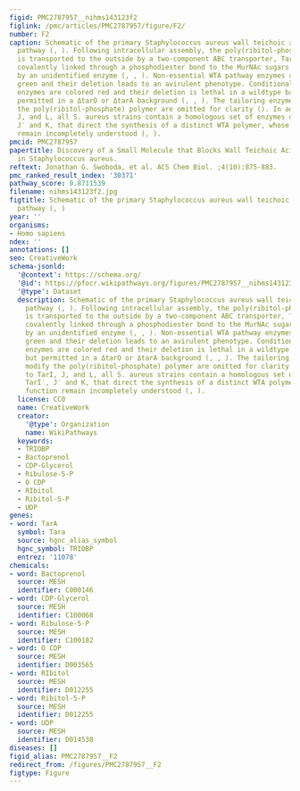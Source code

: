 ```yaml
---
figid: PMC2787957__nihms143123f2
figlink: /pmc/articles/PMC2787957/figure/F2/
number: F2
caption: Schematic of the primary Staphylococcus aureus wall teichoic acid biosynthetic
  pathway (, ). Following intracellular assembly, the poly(ribitol-phosphate) polymer
  is transported to the outside by a two-component ABC transporter, TarGH, and then
  covalently linked through a phosphodiester bond to the MurNAc sugars of peptidoglycan
  by an unidentified enzyme (, , ). Non-essential WTA pathway enzymes are colored
  green and their deletion leads to an avirulent phenotype. Conditionally essential
  enzymes are colored red and their deletion is lethal in a wildtype background but
  permitted in a ΔtarO or ΔtarA background (, , ). The tailoring enzymes that modify
  the poly(ribitol-phosphate) polymer are omitted for clarity (). In addition to TarI,
  J, and L, all S. aureus strains contain a homologous set of enzymes designated TarI′,
  J′ and K, that direct the synthesis of a distinct WTA polymer, whose cellular function
  remain incompletely understood (, ).
pmcid: PMC2787957
papertitle: Discovery of a Small Molecule that Blocks Wall Teichoic Acid Biosynthesis
  in Staphylococcus aureus.
reftext: Jonathan G. Swoboda, et al. ACS Chem Biol. ;4(10):875-883.
pmc_ranked_result_index: '30371'
pathway_score: 0.8711539
filename: nihms143123f2.jpg
figtitle: Schematic of the primary Staphylococcus aureus wall teichoic acid biosynthetic
  pathway (, )
year: ''
organisms:
- Homo sapiens
ndex: ''
annotations: []
seo: CreativeWork
schema-jsonld:
  '@context': https://schema.org/
  '@id': https://pfocr.wikipathways.org/figures/PMC2787957__nihms143123f2.html
  '@type': Dataset
  description: Schematic of the primary Staphylococcus aureus wall teichoic acid biosynthetic
    pathway (, ). Following intracellular assembly, the poly(ribitol-phosphate) polymer
    is transported to the outside by a two-component ABC transporter, TarGH, and then
    covalently linked through a phosphodiester bond to the MurNAc sugars of peptidoglycan
    by an unidentified enzyme (, , ). Non-essential WTA pathway enzymes are colored
    green and their deletion leads to an avirulent phenotype. Conditionally essential
    enzymes are colored red and their deletion is lethal in a wildtype background
    but permitted in a ΔtarO or ΔtarA background (, , ). The tailoring enzymes that
    modify the poly(ribitol-phosphate) polymer are omitted for clarity (). In addition
    to TarI, J, and L, all S. aureus strains contain a homologous set of enzymes designated
    TarI′, J′ and K, that direct the synthesis of a distinct WTA polymer, whose cellular
    function remain incompletely understood (, ).
  license: CC0
  name: CreativeWork
  creator:
    '@type': Organization
    name: WikiPathways
  keywords:
  - TRIOBP
  - Bactoprenol
  - CDP-Glycerol
  - Ribulose-5-P
  - O CDP
  - RIbitol
  - Ribitol-5-P
  - UDP
genes:
- word: TarA
  symbol: Tara
  source: hgnc_alias_symbol
  hgnc_symbol: TRIOBP
  entrez: '11078'
chemicals:
- word: Bactoprenol
  source: MESH
  identifier: C000146
- word: CDP-Glycerol
  source: MESH
  identifier: C100068
- word: Ribulose-5-P
  source: MESH
  identifier: C100182
- word: O CDP
  source: MESH
  identifier: D003565
- word: RIbitol
  source: MESH
  identifier: D012255
- word: Ribitol-5-P
  source: MESH
  identifier: D012255
- word: UDP
  source: MESH
  identifier: D014530
diseases: []
figid_alias: PMC2787957__F2
redirect_from: /figures/PMC2787957__F2
figtype: Figure
---
```

